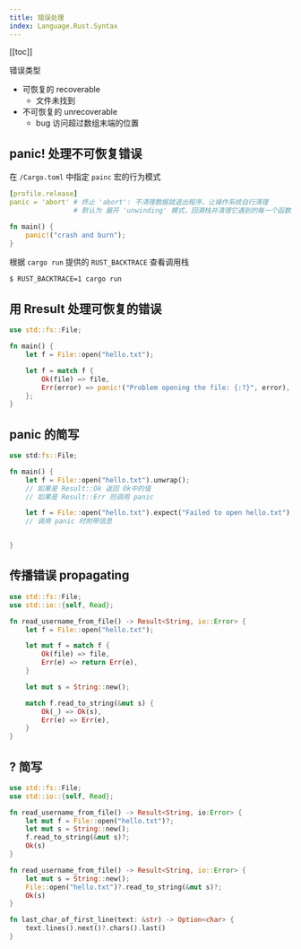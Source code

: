 ```yaml
---
title: 错误处理
index: Language.Rust.Syntax
---
```


[[toc]]

错误类型

- 可恢复的 recoverable
    - 文件未找到
- 不可恢复的 unrecoverable
    - bug 访问超过数组末端的位置

## panic! 处理不可恢复错误

在 `/Cargo.toml` 中指定 `painc` 宏的行为模式

``` yaml
[profile.release]
panic = 'abort' # 终止 'abort': 不清理数据就退出程序，让操作系统自行清理
                # 默认为 展开 'unwinding' 模式，回溯栈并清理它遇到的每一个函数的数据
```

``` rust
fn main() {
    panic!("crash and burn");
}

```

根据 `cargo run` 提供的 `RUST_BACKTRACE` 查看调用栈

``` bash
$ RUST_BACKTRACE=1 cargo run
```

## 用 Rresult 处理可恢复的错误

``` rust
use std::fs::File;

fn main() {
    let f = File::open("hello.txt");

    let f = match f {
        Ok(file) => file,
        Err(error) => panic!("Problem opening the file: {:?}", error),
    };
}
```

## panic 的简写

``` rust
use std:fs::File;

fn main() {
    let f = File::open("hello.txt").unwrap();
    // 如果是 Result::Ok 返回 Ok中的值
    // 如果是 Result::Err 则调用 panic 

    let f = File::open("hello.txt").expect("Failed to open hello.txt");
    // 调用 panic 时附带信息


}
```

## 传播错误 propagating

``` rust
use std::fs::File;
use std::io::{self, Read};

fn read_username_from_file() -> Result<String, io::Error> {
    let f = File::open("hello.txt");

    let mut f = match f {
        Ok(file) => file,
        Err(e) => return Err(e),
    }

    let mut s = String::new();

    match f.read_to_string(&mut s) {
        Ok(_) => Ok(s),
        Err(e) => Err(e),
    }
}
```

## ? 简写

``` rust
use std::fs::File;
use std::io::{self, Read};

fn read_username_from_file() -> Result<String, io:Error> {
    let mut f = File::open("hello.txt")?;
    let mut s = String::new();
    f.read_to_string(&mut s)?;
    Ok(s)
}

fn read_username_from_file() -> Result<String, io::Error> {
    let mut s = String::new();
    File::open("hello.txt")?.read_to_string(&mut s)?;
    Ok(s)
}
```


``` rust
fn last_char_of_first_line(text: &str) -> Option<char> {
    text.lines().next()?.chars().last()
}
```


